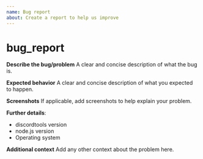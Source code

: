 ```yaml
---
name: Bug report
about: Create a report to help us improve
---
```


# bug\_report

**Describe the bug/problem** A clear and concise description of what the bug is.

**Expected behavior** A clear and concise description of what you expected to happen.

**Screenshots** If applicable, add screenshots to help explain your problem.

**Further details**:

* discordtools version
* node.js version
* Operating system

**Additional context** Add any other context about the problem here.

